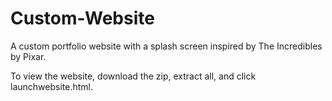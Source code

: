 # Custom-Website
A custom portfolio website with a splash screen inspired by The Incredibles by Pixar. 

To view the website, download the zip, extract all, and click launchwebsite.html.

